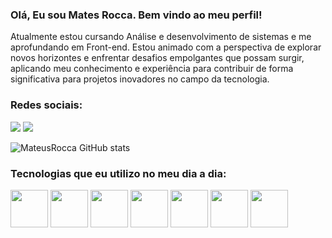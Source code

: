 ### Olá, Eu sou Mates Rocca. Bem vindo ao meu perfil! 

Atualmente estou cursando Análise e desenvolvimento de sistemas e me aprofundando em Front-end. Estou animado com a perspectiva de explorar novos horizontes e enfrentar desafios empolgantes que possam surgir, aplicando meu conhecimento e experiência para contribuir de forma significativa para projetos inovadores no campo da tecnologia.

### Redes sociais:

<div style="display: inline-block;">
<a href="https://www.linkedin.com/in/mateusrocca" target="_blank"><img loading="lazy" src="https://img.shields.io/badge/-LinkedIn-%230077B5?style=for-the-badge&logo=linkedin&logoColor=white" target="_blank"></a>
</a>
<a href="/https://www.instagram.com/mateus.fernando_/" target="_blank"><img loading="lazy" src="https://img.shields.io/badge/-Instagram-%23E4405F?style=for-the-badge&logo=instagram&logoColor=white" target="_blank">
</a>
</div>


![MateusRocca GitHub stats](https://github-readme-stats.vercel.app/api?username=MateusRocca&show_icons=true&theme=tokyonight)

### Tecnologias que eu utilizo no meu dia a dia:
<div style="display: inline-block;">
<img src="https://cdn.jsdelivr.net/gh/devicons/devicon@latest/icons/html5/html5-original.svg" width="60" height="60"/>
<img src="https://cdn.jsdelivr.net/gh/devicons/devicon@latest/icons/css3/css3-original.svg" width="60" height="60"/>
<img src="https://cdn.jsdelivr.net/gh/devicons/devicon@latest/icons/javascript/javascript-original.svg" width="60" height="60"/>
<img src="https://cdn.jsdelivr.net/gh/devicons/devicon@latest/icons/sass/sass-original.svg" width="60" height="60"/>
<img src="https://cdn.jsdelivr.net/gh/devicons/devicon@latest/icons/nodejs/nodejs-original-wordmark.svg" width="60" height="60"/>
<img src="https://cdn.jsdelivr.net/gh/devicons/devicon@latest/icons/npm/npm-original-wordmark.svg" width="60" height="60"/>
<img src="https://cdn.jsdelivr.net/gh/devicons/devicon@latest/icons/git/git-original.svg" width="60" height="60"/>              
</div>          


    

          

          

